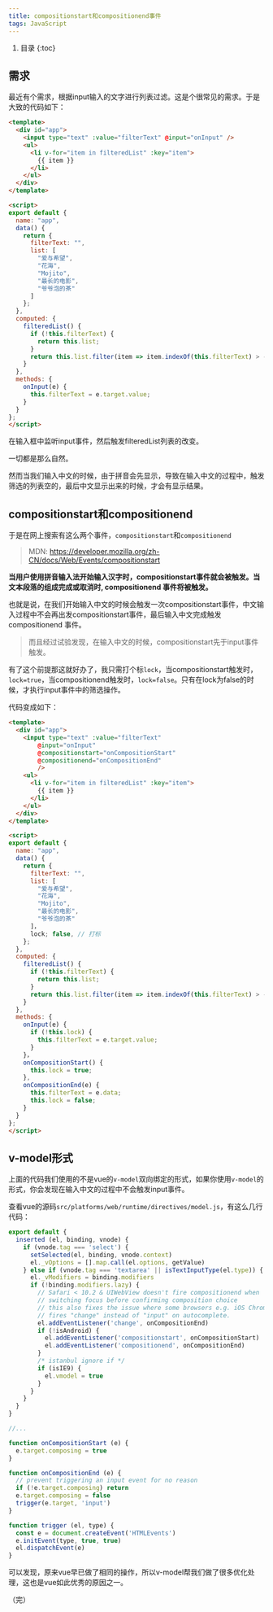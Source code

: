 ```yaml
---
title: compositionstart和compositionend事件
tags: JavaScript
---
```


1. 目录
{:toc}

## 需求

最近有个需求，根据input输入的文字进行列表过滤。这是个很常见的需求。于是大致的代码如下：

<!--more-->

```html
<template>
  <div id="app">
    <input type="text" :value="filterText" @input="onInput" />
    <ul>
      <li v-for="item in filteredList" :key="item">
        {{ item }}
      </li>
    </ul>
  </div>
</template>

<script>
export default {
  name: "app",
  data() {
    return {
      filterText: "",
      list: [
        "爱与希望",
        "花海",
        "Mojito",
        "最长的电影",
        "爷爷泡的茶"
      ]
    };
  },
  computed: {
    filteredList() {
      if (!this.filterText) {
        return this.list;
      }
      return this.list.filter(item => item.indexOf(this.filterText) > -1);
    }
  },
  methods: {
    onInput(e) {
      this.filterText = e.target.value;
    }
  }
};
</script>
```

在输入框中监听input事件，然后触发filteredList列表的改变。

一切都是那么自然。

然而当我们输入中文的时候，由于拼音会先显示，导致在输入中文的过程中，触发筛选的列表空的，最后中文显示出来的时候，才会有显示结果。

## compositionstart和compositionend

于是在网上搜索有这么两个事件，`compositionstart`和`compositionend`

> MDN: https://developer.mozilla.org/zh-CN/docs/Web/Events/compositionstart

**当用户使用拼音输入法开始输入汉字时，compositionstart事件就会被触发。当文本段落的组成完成或取消时, compositionend 事件将被触发。**

也就是说，在我们开始输入中文的时候会触发一次compositionstart事件，中文输入过程中不会再出发compositionstart事件，最后输入中文完成触发compositionend 事件。

> 而且经过试验发现，在输入中文的时候，compositionstart先于input事件触发。

有了这个前提那这就好办了，我只需打个标`lock`，当compositionstart触发时，`lock=true`，当compositionend触发时，`lock=false`。只有在lock为false的时候，才执行input事件中的筛选操作。


代码变成如下：

```html
<template>
  <div id="app">
    <input type="text" :value="filterText" 
        @input="onInput" 
        @compositionstart="onCompositionStart"
        @compositionend="onCompositionEnd"
        />
    <ul>
      <li v-for="item in filteredList" :key="item">
        {{ item }}
      </li>
    </ul>
  </div>
</template>

<script>
export default {
  name: "app",
  data() {
    return {
      filterText: "",
      list: [
        "爱与希望",
        "花海",
        "Mojito",
        "最长的电影",
        "爷爷泡的茶"
      ]，
      lock; false, // 打标
    };
  },
  computed: {
    filteredList() {
      if (!this.filterText) {
        return this.list;
      }
      return this.list.filter(item => item.indexOf(this.filterText) > -1);
    }
  },
  methods: {
    onInput(e) {
      if (!this.lock) {
        this.filterText = e.target.value;
      }
    }，
    onCompositionStart() {
      this.lock = true;
    },
    onCompositionEnd(e) {
      this.filterText = e.data;
      this.lock = false;
    }
  }
};
</script>
```

## v-model形式

上面的代码我们使用的不是vue的`v-model`双向绑定的形式，如果你使用`v-model`的形式，你会发现在输入中文的过程中不会触发input事件。

查看vue的源码`src/platforms/web/runtime/directives/model.js`，有这么几行代码：

```javascript
export default {
  inserted (el, binding, vnode) {
    if (vnode.tag === 'select') {
      setSelected(el, binding, vnode.context)
      el._vOptions = [].map.call(el.options, getValue)
    } else if (vnode.tag === 'textarea' || isTextInputType(el.type)) {
      el._vModifiers = binding.modifiers
      if (!binding.modifiers.lazy) {
        // Safari < 10.2 & UIWebView doesn't fire compositionend when
        // switching focus before confirming composition choice
        // this also fixes the issue where some browsers e.g. iOS Chrome
        // fires "change" instead of "input" on autocomplete.
        el.addEventListener('change', onCompositionEnd)
        if (!isAndroid) {
          el.addEventListener('compositionstart', onCompositionStart)
          el.addEventListener('compositionend', onCompositionEnd)
        }
        /* istanbul ignore if */
        if (isIE9) {
          el.vmodel = true
        }
      }
    }
  }
}

//...

function onCompositionStart (e) {
  e.target.composing = true
}

function onCompositionEnd (e) {
  // prevent triggering an input event for no reason
  if (!e.target.composing) return
  e.target.composing = false
  trigger(e.target, 'input')
}

function trigger (el, type) {
  const e = document.createEvent('HTMLEvents')
  e.initEvent(type, true, true)
  el.dispatchEvent(e)
}
```

可以发现，原来vue早已做了相同的操作，所以v-model帮我们做了很多优化处理，这也是vue如此优秀的原因之一。



（完）

